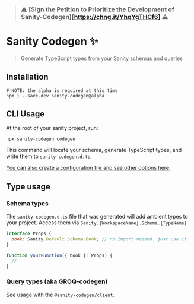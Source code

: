 > ### ⚠️ [Sign the Petition to Prioritize the Development of Sanity-Codegen)[https://chng.it/YhqYgTHCf6] ⚠️

# Sanity Codegen ✨

> Generate TypeScript types from your Sanity schemas and queries

## Installation

```
# NOTE: the alpha is required at this time
npm i --save-dev sanity-codegen@alpha
```

## CLI Usage

At the root of your sanity project, run:

```
npx sanity-codegen codegen
```

This command will locate your schema, generate TypeScript types, and write them to `sanity-codegen.d.ts`.

[You can also create a configuration file and see other options here.](./packages/cli)

## Type usage

### Schema types

The `sanity-codegen.d.ts` file that was generated will add ambient types to your project. Access them via `Sanity.{WorkspaceName}.Schema.{TypeName}`

```js
interface Props {
  book: Sanity.Default.Schema.Book; // no import needed. just use it
}

function yourFunction({ book }: Props) {
  //
}
```

### Query types (aka GROQ-codegen)

See usage with the [`@sanity-codegen/client`](./packages/client).
